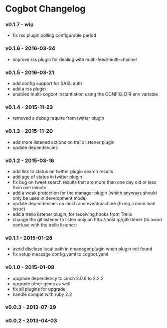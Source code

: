 Cogbot Changelog
===================

### v0.1.7 - wip
- fix rss plugin polling configurable period

### v0.1.6 - 2016-03-24
- improve rss plugin for dealing with multi-feed/multi-channel

### v0.1.5 - 2016-03-21
- add config support for SASL auth
- add a rss plugin
- enabled multi-cogbot instantiation using the CONFIG_DIR env variable

### v0.1.4 - 2015-11-23
- removed a debug require from twitter plugin

### v0.1.3 - 2015-11-20
- add more listened actions on trello listener plugin
- update dependencies

### v0.1.2 - 2015-03-16
- add link to status on twitter plugin search results
- add age of status in twitter plugin
- fix bug on tweet search results that are more than one day old or less than one minute
- add a weak protection for the manager plugin (which anyways should only be used in development mode)
- update dependencies on cinch and eventmachine (fixing a mem leak issue)
- add a trello listener plugin, for receiving hooks from Trello
- change the git listener to listen only on http://host:ip/gitlistener (to avoid confuse with the trello listener)

### v0.1.1 - 2015-01-28
- avoid disclose local path in nmanager plugin when plugin not found
- fix setup message config.yaml to cogbot.yaml

### v0.1.0 - 2015-01-08
- upgrade dependency to cinch 2.0.6 to 2.2.2
- upgrade other gems as well
- fix all plugins for upgrade
- handle compat with ruby 2.2

### v0.0.3 - 2013-07-29

### v0.0.2 - 2013-04-03

